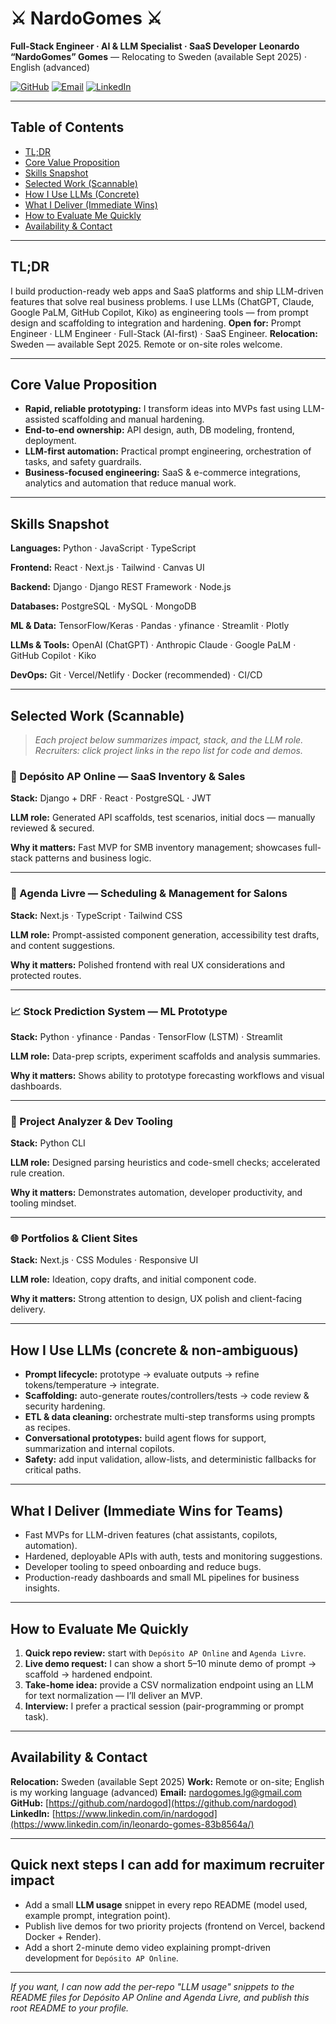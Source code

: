 # ⚔️ NardoGomes ⚔️

**Full-Stack Engineer · AI & LLM Specialist · SaaS Developer**
**Leonardo “NardoGomes” Gomes** — Relocating to Sweden (available Sept 2025) · English (advanced)

[![GitHub](https://img.shields.io/badge/GitHub-100000?style=for-the-badge\&logo=github\&logoColor=white)](https://github.com/nardogod) [![Email](https://img.shields.io/badge/Email-D14836?style=for-the-badge\&logo=gmail\&logoColor=white)](mailto:nardogomes.lg@gmail.com) [![LinkedIn](https://img.shields.io/badge/LinkedIn-0A66C2?style=for-the-badge\&logo=linkedin\&logoColor=white)](https://www.linkedin.com/in/nardogod)

---

## Table of Contents

* [TL;DR](#tldr)
* [Core Value Proposition](#core-value-proposition)
* [Skills Snapshot](#skills-snapshot)
* [Selected Work (Scannable)](#selected-work-scannable)
* [How I Use LLMs (Concrete)](#how-i-use-llms-concrete)
* [What I Deliver (Immediate Wins)](#what-i-deliver-immediate-wins)
* [How to Evaluate Me Quickly](#how-to-evaluate-me-quickly)
* [Availability & Contact](#availability--contact)

---

## TL;DR

I build production-ready web apps and SaaS platforms and ship LLM-driven features that solve real business problems. I use LLMs (ChatGPT, Claude, Google PaLM, GitHub Copilot, Kiko) as engineering tools — from prompt design and scaffolding to integration and hardening.
**Open for:** Prompt Engineer · LLM Engineer · Full-Stack (AI-first) · SaaS Engineer.
**Relocation:** Sweden — available Sept 2025. Remote or on-site roles welcome.

---

## Core Value Proposition

* **Rapid, reliable prototyping:** I transform ideas into MVPs fast using LLM-assisted scaffolding and manual hardening.
* **End-to-end ownership:** API design, auth, DB modeling, frontend, deployment.
* **LLM-first automation:** Practical prompt engineering, orchestration of tasks, and safety guardrails.
* **Business-focused engineering:** SaaS & e-commerce integrations, analytics and automation that reduce manual work.

---

## Skills Snapshot

**Languages:** Python · JavaScript · TypeScript

**Frontend:** React · Next.js · Tailwind · Canvas UI

**Backend:** Django · Django REST Framework · Node.js

**Databases:** PostgreSQL · MySQL · MongoDB

**ML & Data:** TensorFlow/Keras · Pandas · yfinance · Streamlit · Plotly

**LLMs & Tools:** OpenAI (ChatGPT) · Anthropic Claude · Google PaLM · GitHub Copilot · Kiko

**DevOps:** Git · Vercel/Netlify · Docker (recommended) · CI/CD



---

## Selected Work (Scannable)

> *Each project below summarizes impact, stack, and the LLM role. Recruiters: click project links in the repo list for code and demos.*

### 🧰 Depósito AP Online — SaaS Inventory & Sales

**Stack:** Django + DRF · React · PostgreSQL · JWT

**LLM role:** Generated API scaffolds, test scenarios, initial docs — manually reviewed & secured.

**Why it matters:** Fast MVP for SMB inventory management; showcases full-stack patterns and business logic.

---

### 📅 Agenda Livre — Scheduling & Management for Salons

**Stack:** Next.js · TypeScript · Tailwind CSS

**LLM role:** Prompt-assisted component generation, accessibility test drafts, and content suggestions.

**Why it matters:** Polished frontend with real UX considerations and protected routes.

---

### 📈 Stock Prediction System — ML Prototype

**Stack:** Python · yfinance · Pandas · TensorFlow (LSTM) · Streamlit

**LLM role:** Data-prep scripts, experiment scaffolds and analysis summaries.

**Why it matters:** Shows ability to prototype forecasting workflows and visual dashboards.

---

### 🔧 Project Analyzer & Dev Tooling

**Stack:** Python CLI

**LLM role:** Designed parsing heuristics and code-smell checks; accelerated rule creation.

**Why it matters:** Demonstrates automation, developer productivity, and tooling mindset.

---

### 🌐 Portfolios & Client Sites

**Stack:** Next.js · CSS Modules · Responsive UI

**LLM role:** Ideation, copy drafts, and initial component code.

**Why it matters:** Strong attention to design, UX polish and client-facing delivery.

---

## How I Use LLMs (concrete & non-ambiguous)

* **Prompt lifecycle:** prototype → evaluate outputs → refine tokens/temperature → integrate.
* **Scaffolding:** auto-generate routes/controllers/tests → code review & security hardening.
* **ETL & data cleaning:** orchestrate multi-step transforms using prompts as recipes.
* **Conversational prototypes:** build agent flows for support, summarization and internal copilots.
* **Safety:** add input validation, allow-lists, and deterministic fallbacks for critical paths.

---

## What I Deliver (Immediate Wins for Teams)

* Fast MVPs for LLM-driven features (chat assistants, copilots, automation).
* Hardened, deployable APIs with auth, tests and monitoring suggestions.
* Developer tooling to speed onboarding and reduce bugs.
* Production-ready dashboards and small ML pipelines for business insights.

---

## How to Evaluate Me Quickly

1. **Quick repo review:** start with `Depósito AP Online` and `Agenda Livre`.
2. **Live demo request:** I can show a short 5–10 minute demo of prompt → scaffold → hardened endpoint.
3. **Take-home idea:** provide a CSV normalization endpoint using an LLM for text normalization — I’ll deliver an MVP.
4. **Interview:** I prefer a practical session (pair-programming or prompt task).

---

## Availability & Contact

**Relocation:** Sweden (available Sept 2025)
**Work:** Remote or on-site; English is my working language (advanced)
**Email:** [nardogomes.lg@gmail.com](mailto:nardogomes.lg@gmail.com)
**GitHub:** [https://github.com/nardogod](https://github.com/nardogod)
**LinkedIn:** [https://www.linkedin.com/in/nardogod](https://www.linkedin.com/in/leonardo-gomes-83b8564a/)

---

## Quick next steps I can add for maximum recruiter impact

* Add a small **LLM usage** snippet in every repo README (model used, example prompt, integration point).
* Publish live demos for two priority projects (frontend on Vercel, backend Docker + Render).
* Add a short 2-minute demo video explaining prompt-driven development for `Depósito AP Online`.

---

*If you want, I can now add the per-repo "LLM usage" snippets to the README files for Depósito AP Online and Agenda Livre, and publish this root README to your profile.*
